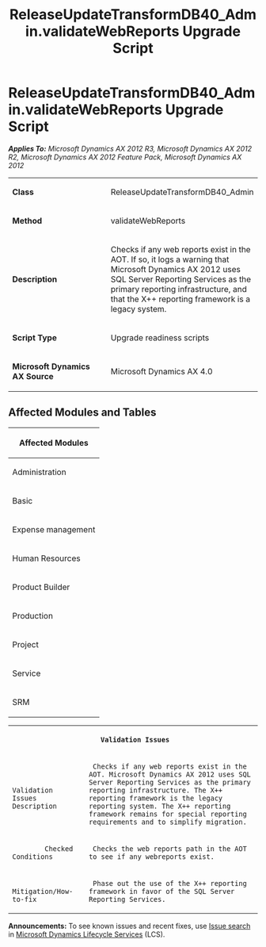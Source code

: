 ﻿---
title: ReleaseUpdateTransformDB40_Admin.validateWebReports Upgrade Script
TOCTitle: ReleaseUpdateTransformDB40_Admin.validateWebReports Upgrade Script
ms:assetid: a1484012-215c-8eff-df3e-6ae8b0ab24e6
ms:mtpsurl: https://msdn.microsoft.com/en-us/library/JJ736725(v=AX.60)
ms:contentKeyID: 49710157
ms.date: 05/18/2015
mtps_version: v=AX.60
---

# ReleaseUpdateTransformDB40\_Admin.validateWebReports Upgrade Script 


_**Applies To:** Microsoft Dynamics AX 2012 R3, Microsoft Dynamics AX 2012 R2, Microsoft Dynamics AX 2012 Feature Pack, Microsoft Dynamics AX 2012_

<table>
<colgroup>
<col style="width: 50%" />
<col style="width: 50%" />
</colgroup>
<tbody>
<tr class="odd">
<td><p><strong>Class</strong></p></td>
<td><p>ReleaseUpdateTransformDB40_Admin</p></td>
</tr>
<tr class="even">
<td><p><strong>Method</strong></p></td>
<td><p>validateWebReports</p></td>
</tr>
<tr class="odd">
<td><p><strong>Description</strong></p></td>
<td><p>Checks if any web reports exist in the AOT. If so, it logs a warning that Microsoft Dynamics AX 2012 uses SQL Server Reporting Services as the primary reporting infrastructure, and that the X++ reporting framework is a legacy system.</p></td>
</tr>
<tr class="even">
<td><p><strong>Script Type</strong></p></td>
<td><p>Upgrade readiness scripts</p></td>
</tr>
<tr class="odd">
<td><p><strong>Microsoft Dynamics AX Source</strong></p></td>
<td><p>Microsoft Dynamics AX 4.0</p></td>
</tr>
</tbody>
</table>


## Affected Modules and Tables

<table>
<colgroup>
<col style="width: 100%" />
</colgroup>
<thead>
<tr class="header">
<th><p>Affected Modules</p></th>
</tr>
</thead>
<tbody>
<tr class="odd">
<td><p>Administration</p></td>
</tr>
<tr class="even">
<td><p>Basic</p></td>
</tr>
<tr class="odd">
<td><p>Expense management</p></td>
</tr>
<tr class="even">
<td><p>Human Resources</p></td>
</tr>
<tr class="odd">
<td><p>Product Builder</p></td>
</tr>
<tr class="even">
<td><p>Production</p></td>
</tr>
<tr class="odd">
<td><p>Project</p></td>
</tr>
<tr class="even">
<td><p>Service</p></td>
</tr>
<tr class="odd">
<td><p>SRM</p></td>
</tr>
</tbody>
</table>


<table xmlns="http://www.w3.org/1999/xhtml">
              <tr><th colspan="2">
		
   <p>
   
	 Validation Issues
  </p>
  </th></tr>
              <tr><td>
		
   <p>
   
	 
            Validation Issues Description
          
  </p>
  </td><td>
		
   <p>
   
	 Checks if any web reports exist in the AOT. Microsoft Dynamics AX 2012 uses SQL Server Reporting Services as the primary reporting infrastructure. The X++ reporting framework is the legacy reporting system. The X++ reporting framework remains for special reporting requirements and to simplify migration. 
  </p>
  </td></tr>
              <tr><td>
		
   <p>
   
	 
            Checked Conditions
          
  </p>
  </td><td>
		
   <p>
   
	 Checks the web reports path in the AOT to see if any webreports exist.
  </p>
  </td></tr>
              <tr><td>
		
   <p>
   
	 
            Mitigation/How-to-fix
          
  </p>
  </td><td>
		
   <p>
   
	 Phase out the use of the X++ reporting framework in favor of the SQL Server Reporting Services.
  </p>
  </td></tr>
            </table>

  
**Announcements:** To see known issues and recent fixes, use [Issue search](http://go.microsoft.com/fwlink/?linkid=389258) in [Microsoft Dynamics Lifecycle Services](http://go.microsoft.com/fwlink/?linkid=306505) (LCS).

